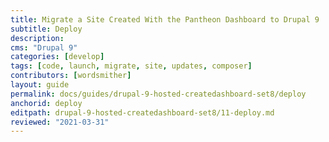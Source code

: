 ```yaml
---
title: Migrate a Site Created With the Pantheon Dashboard to Drupal 9
subtitle: Deploy
description: 
cms: "Drupal 9"
categories: [develop]
tags: [code, launch, migrate, site, updates, composer]
contributors: [wordsmither]
layout: guide
permalink: docs/guides/drupal-9-hosted-createdashboard-set8/deploy
anchorid: deploy
editpath: drupal-9-hosted-createdashboard-set8/11-deploy.md
reviewed: "2021-03-31"
---
```


<Partial file="drupal-9/deploy-live.md" />
